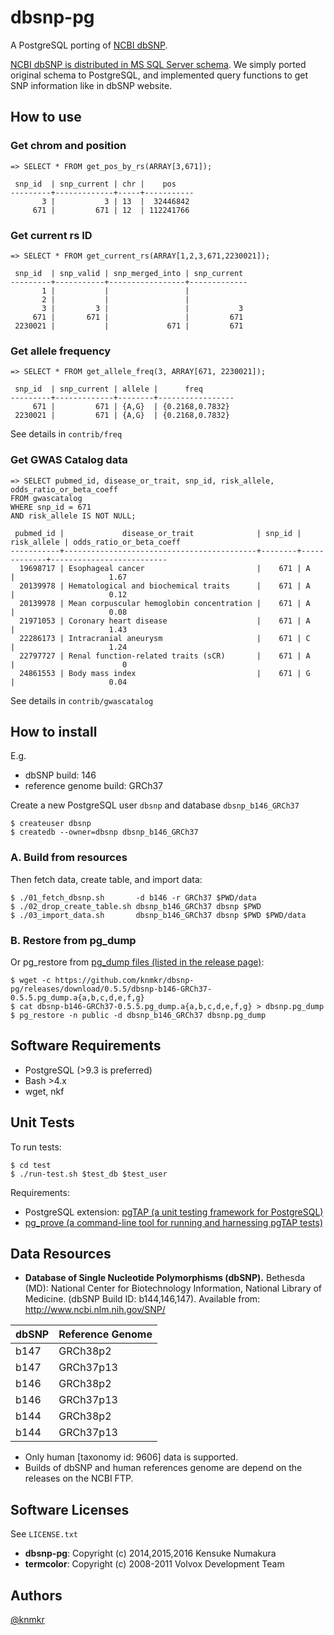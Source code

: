 # dbsnp-pg

A PostgreSQL porting of [NCBI dbSNP](http://www.ncbi.nlm.nih.gov/SNP/).

[NCBI dbSNP is distributed in MS SQL Server schema](http://ftp.ncbi.nih.gov/snp/database/shared_schema/). We simply ported original schema to PostgreSQL, and implemented query functions to get SNP information like in dbSNP website.


## How to use

### Get chrom and position

```
=> SELECT * FROM get_pos_by_rs(ARRAY[3,671]);

 snp_id  | snp_current | chr |    pos
---------+-------------+-----+-----------
       3 |           3 | 13  |  32446842
     671 |         671 | 12  | 112241766
```

### Get current rs ID

```
=> SELECT * FROM get_current_rs(ARRAY[1,2,3,671,2230021]);

 snp_id  | snp_valid | snp_merged_into | snp_current
---------+-----------+-----------------+-------------
       1 |           |                 |
       2 |           |                 |
       3 |         3 |                 |           3
     671 |       671 |                 |         671
 2230021 |           |             671 |         671
```

### Get allele frequency

```
=> SELECT * FROM get_allele_freq(3, ARRAY[671, 2230021]);

 snp_id  | snp_current | allele |      freq
---------+-------------+--------+-----------------
     671 |         671 | {A,G}  | {0.2168,0.7832}
 2230021 |         671 | {A,G}  | {0.2168,0.7832}
```

See details in `contrib/freq`

### Get GWAS Catalog data

```
=> SELECT pubmed_id, disease_or_trait, snp_id, risk_allele, odds_ratio_or_beta_coeff
FROM gwascatalog
WHERE snp_id = 671
AND risk_allele IS NOT NULL;

 pubmed_id |             disease_or_trait              | snp_id | risk_allele | odds_ratio_or_beta_coeff
-----------+-------------------------------------------+--------+-------------+--------------------------
  19698717 | Esophageal cancer                         |    671 | A           |                     1.67
  20139978 | Hematological and biochemical traits      |    671 | A           |                     0.12
  20139978 | Mean corpuscular hemoglobin concentration |    671 | A           |                     0.08
  21971053 | Coronary heart disease                    |    671 | A           |                     1.43
  22286173 | Intracranial aneurysm                     |    671 | C           |                     1.24
  22797727 | Renal function-related traits (sCR)       |    671 | A           |                        0
  24861553 | Body mass index                           |    671 | G           |                     0.04
```

See details in `contrib/gwascatalog`


## How to install

E.g.

- dbSNP build: 146
- reference genome build: GRCh37

Create a new PostgreSQL user `dbsnp` and database `dbsnp_b146_GRCh37`

    $ createuser dbsnp
    $ createdb --owner=dbsnp dbsnp_b146_GRCh37

### A. Build from resources

Then fetch data, create table, and import data:

    $ ./01_fetch_dbsnp.sh       -d b146 -r GRCh37 $PWD/data
    $ ./02_drop_create_table.sh dbsnp_b146_GRCh37 dbsnp $PWD
    $ ./03_import_data.sh       dbsnp_b146_GRCh37 dbsnp $PWD $PWD/data

### B. Restore from pg_dump

Or pg_restore from [pg_dump files (listed in the release page)](https://github.com/knmkr/dbsnp-pg/releases):

    $ wget -c https://github.com/knmkr/dbsnp-pg/releases/download/0.5.5/dbsnp-b146-GRCh37-0.5.5.pg_dump.a{a,b,c,d,e,f,g}
    $ cat dbsnp-b146-GRCh37-0.5.5.pg_dump.a{a,b,c,d,e,f,g} > dbsnp.pg_dump
    $ pg_restore -n public -d dbsnp_b146_GRCh37 dbsnp.pg_dump


## Software Requirements

- PostgreSQL (>9.3 is preferred)
- Bash >4.x
- wget, nkf


## Unit Tests

To run tests:

```
$ cd test
$ ./run-test.sh $test_db $test_user
```

Requirements:
  - PostgreSQL extension: [pgTAP (a unit testing framework for PostgreSQL)](http://pgtap.org/)
  - [pg_prove (a command-line tool for running and harnessing pgTAP tests)](http://search.cpan.org/dist/TAP-Parser-SourceHandler-pgTAP/)


## Data Resources

- **Database of Single Nucleotide Polymorphisms (dbSNP).** Bethesda (MD): National Center for Biotechnology Information, National Library of Medicine. (dbSNP Build ID: b144,146,147).
Available from: http://www.ncbi.nlm.nih.gov/SNP/

| dbSNP    | Reference Genome |
|----------|------------------|
| b147     | GRCh38p2         |
| b147     | GRCh37p13        |
| b146     | GRCh38p2         |
| b146     | GRCh37p13        |
| b144     | GRCh38p2         |
| b144     | GRCh37p13        |

- Only human [taxonomy id: 9606] data is supported.
- Builds of dbSNP and human references genome are depend on the releases on the NCBI FTP.


## Software Licenses

See `LICENSE.txt`

- **dbsnp-pg**: Copyright (c) 2014,2015,2016 Kensuke Numakura
- **termcolor**: Copyright (c) 2008-2011 Volvox Development Team


## Authors

[@knmkr](https://github.com/knmkr)
